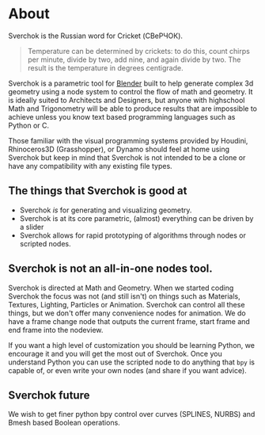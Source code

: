 # About

Sverchok is the Russian word for Cricket (СВеРЧОК). 

> Temperature can be determined by crickets: to do this, count chirps per minute, divide by two, add nine, and again divide by two. The result is the temperature in degrees centigrade.

Sverchok is a parametric tool for [Blender](http://blender.org) built to help generate complex 3d geometry using a node system to control the flow of math and geometry. It is ideally suited to Architects and Designers, but anyone with highschool Math and Trigonometry will be able to produce results that are impossible to achieve unless you know text based programming languages such as Python or C.

Those familiar with the visual programming systems provided by Houdini, Rhinoceros3D (Grasshopper), or Dynamo should feel at home using Sverchok but keep in mind that Sverchok is not intended to be a clone or have any compatibility with any existing file types.

## The things that Sverchok is good at

- Sverchok _is_ for generating and visualizing geometry.
- Sverchok is at its core parametric, (almost) everything can be driven by a slider
- Sverchok allows for rapid prototyping of algorithms through nodes or scripted nodes.

## Sverchok is not an all-in-one nodes tool.

Sverchok is directed at Math and Geometry. When we started coding Sverchok the focus was not (and still isn't) on things such as Materials, Textures, Lighting, Particles or Animation. Sverchok can control all these things, but we don't offer many convenience nodes for animation. We do have a frame change node that outputs the current frame, start frame and end frame into the nodeview. 

If you want a high level of customization you should be learning Python, we encourage it and you will get the most out of Sverchok. Once you understand Python you can use the scripted node to do anything that `bpy` is capable of, or even write your own nodes (and share if you want advice).

## Sverchok future

We wish to get finer python bpy control over curves (SPLINES, NURBS) and Bmesh based Boolean operations. 
